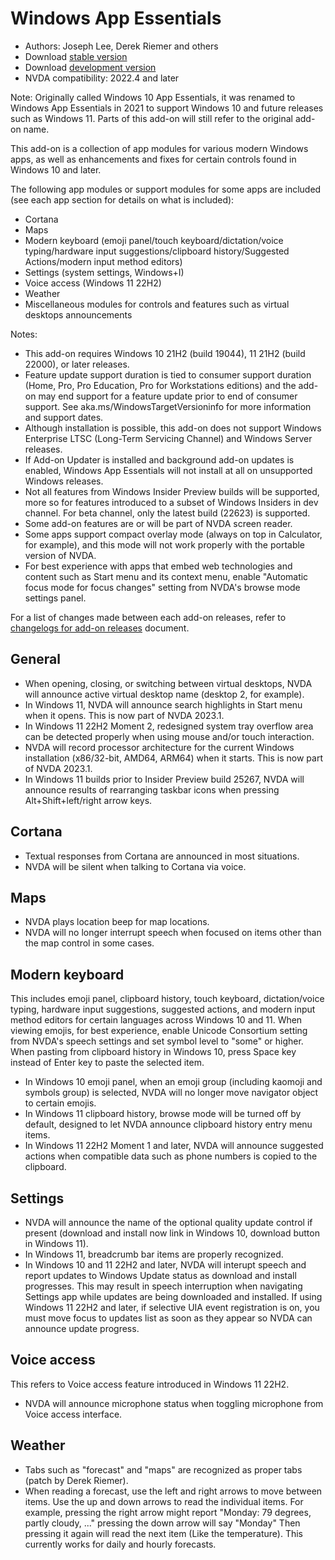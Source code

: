 # Windows App Essentials

* Authors: Joseph Lee, Derek Riemer and others
* Download [stable version][1]
* Download [development version][2]
* NVDA compatibility: 2022.4 and later

Note: Originally called Windows 10 App Essentials, it was renamed to Windows App Essentials in 2021 to support Windows 10 and future releases such as Windows 11. Parts of this add-on will still refer to the original add-on name.

This add-on is a collection of app modules for various modern Windows apps, as well as enhancements and fixes for certain controls found in Windows 10 and later.

The following app modules or support modules for some apps are included (see each app section for details on what is included):

* Cortana
* Maps
* Modern keyboard (emoji panel/touch keyboard/dictation/voice typing/hardware input suggestions/clipboard history/Suggested Actions/modern input method editors)
* Settings (system settings, Windows+I)
* Voice access (Windows 11 22H2)
* Weather
* Miscellaneous modules for controls and features such as virtual desktops announcements

Notes:

* This add-on requires Windows 10 21H2 (build 19044), 11 21H2 (build 22000), or later releases.
* Feature update support duration is tied to consumer support duration (Home, Pro, Pro Education, Pro for Workstations editions) and the add-on may end support for a feature update prior to end of consumer support. See aka.ms/WindowsTargetVersioninfo for more information and support dates.
* Although installation is possible, this add-on does not support Windows Enterprise LTSC (Long-Term Servicing Channel) and Windows Server releases.
* If Add-on Updater is installed and background add-on updates is enabled, Windows App Essentials will not install at all on unsupported Windows releases.
* Not all features from Windows Insider Preview builds will be supported, more so for features introduced to a subset of Windows Insiders in dev channel. For beta channel, only the latest build (22623) is supported.
* Some add-on features are or will be part of NVDA screen reader.
* Some apps support compact overlay mode (always on top in Calculator, for example), and this mode will not work properly with the portable version of NVDA.
* For best experience with apps that embed web technologies and content such as Start menu and its context menu, enable "Automatic focus mode for focus changes" setting from NVDA's browse mode settings panel.

For a list of changes made between each add-on releases, refer to [changelogs for add-on releases][3] document.

## General

* When opening, closing, or switching between virtual desktops, NVDA will announce active virtual desktop name (desktop 2, for example).
* In Windows 11, NVDA will announce search highlights in Start menu when it opens. This is now part of NVDA 2023.1.
* In Windows 11 22H2 Moment 2, redesigned system tray overflow area can be detected properly when using mouse and/or touch interaction.
* NVDA will record processor architecture for the current Windows installation (x86/32-bit, AMD64, ARM64) when it starts. This is now part of NVDA 2023.1.
* In Windows 11 builds prior to Insider Preview build 25267, NVDA will announce results of rearranging taskbar icons when pressing Alt+Shift+left/right arrow keys.

## Cortana

* Textual responses from Cortana are announced in most situations.
* NVDA will be silent when talking to Cortana via voice.

## Maps

* NVDA plays location beep for map locations.
* NVDA will no longer interrupt speech when focused on items other than the map control in some cases.

## Modern keyboard

This includes emoji panel, clipboard history, touch keyboard, dictation/voice typing, hardware input suggestions, suggested actions, and modern input method editors for certain languages across Windows 10 and 11. When viewing emojis, for best experience, enable Unicode Consortium setting from NVDA's speech settings and set symbol level to "some" or higher. When pasting from clipboard history in Windows 10, press Space key instead of Enter key to paste the selected item.

* In Windows 10 emoji panel, when an emoji group (including kaomoji and symbols group) is selected, NVDA will no longer move navigator object to certain emojis.
* In Windows 11 clipboard history, browse mode will be turned off by default, designed to let NVDA announce clipboard history entry menu items.
* In Windows 11 22H2 Moment 1 and later, NVDA will announce suggested actions when compatible data such as phone numbers is copied to the clipboard.

## Settings

* NVDA will announce the name of the optional quality update control if present (download and install now link in Windows 10, download button in Windows 11).
* In Windows 11, breadcrumb bar items are properly recognized.
* In Windows 10 and 11 22H2 and later, NVDA will interupt speech and report updates to Windows Update status as download and install progresses. This may result in speech interruption when navigating Settings app while updates are being downloaded and installed. If using Windows 11 22H2 and later, if selective UIA event registration is on, you must move focus to updates list as soon as they appear so NVDA can announce update progress.

## Voice access

This refers to Voice access feature introduced in Windows 11 22H2.

* NVDA will announce microphone status when toggling microphone from Voice access interface.

## Weather

* Tabs such as "forecast" and "maps" are recognized as proper tabs (patch by Derek Riemer).
* When reading a forecast, use the left and right arrows to move between items. Use the up and down arrows to read the individual items. For example, pressing the right arrow might report "Monday: 79 degrees, partly cloudy, ..." pressing the down arrow will say "Monday" Then pressing it again will read the next item (Like the temperature). This currently works for daily and hourly forecasts.

[1]: https://addons.nvda-project.org/files/get.php?file=w10

[2]: https://addons.nvda-project.org/files/get.php?file=w10-dev

[3]: https://github.com/josephsl/wintenapps/wiki/w10changelog
